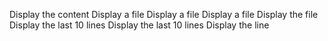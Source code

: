 Display the content
Display a file
Display a file
Display a file
Display the file
Display the last 10 lines
Display the last 10 lines
Display the line

